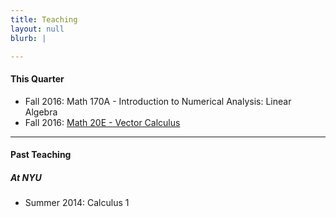 ```yaml
---
title: Teaching
layout: null
blurb: |

---
```


#### This Quarter

  - Fall 2016: Math 170A - Introduction to Numerical Analysis: Linear Algebra
  - Fall 2016: [Math 20E - Vector Calculus][math20e]
  
   [math20e]:http://thanghuynh.org/teaching/math20e_F16.html 


-------

#### Past Teaching

##### At NYU

  - Summer 2014: Calculus 1

